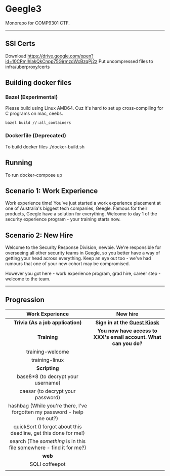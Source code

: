 # Geegle3

Monorepo for COMP9301 CTF.

---

## SSl Certs
Download https://drive.google.com/open?id=10CRmIhlakQkCnpp75GjrmzdWcBzqPj2z
Put uncompressed files to infra/uberproxy/certs

## Building docker files

### Bazel (Experimental)
Please build using Linux AMD64. Cuz it's hard to set up cross-compiling for C programs on mac, ceebs.

```
bazel build //:all_containers
```

### Dockerfile (Deprecated)
To build docker files
./docker-build.sh    

## Running 

To run
docker-compose up

## Scenario 1: Work Experience
Work experience time! You've just started a work experience placement at one of Australia's biggest tech companies, Geegle. Famous for their products, Geegle have a solution for everything. Welcome to day 1 of the security experience program - your training starts now.


## Scenario 2: New Hire
Welcome to the Security Response Division, newbie. We're responsible for overseeing all other security teams in Geegle, so you better have a way of getting your head across everything. Keep an eye out too - we've had rumours that one of your new cohort may be compromised.

However you got here - work experience program, grad hire, career step - welcome to the team.

---

## Progression
| Work Experience | New hire |
|:-----:|:-----:|
| **Trivia (As a job application)** | **Sign in at the [Guest Kiosk]()** |
| **Training**   |  **You now have access to XXX's email account. What can you do?** |
| training-welcome  |   |
| training-linux  |   |
| **Scripting**  |   |
| base8\*8 (to decrypt your username)  |   |
| caesar (to decrypt your password)  |   | 
| hashbag (While you're there, I've forgotten my password - help me out?)  |   | 
| quickSort (I forgot about this deadline, get this done for me!)  |   | 
| search (The _something_ is in this file somewhere - find it for me?)  |   | 
| **web**  |   | 
| SQLI coffeepot  |   | 
|   |   | 
